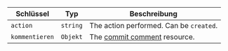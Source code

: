 | Schlüssel      | Typ      | Beschreibung                                                             |
| -------------- | -------- | ------------------------------------------------------------------------ |
| `action`       | `string` | The action performed. Can be `created`.                                  |
| `kommentieren` | `Objekt` | The [commit comment](/v3/repos/comments/#get-a-commit-comment) resource. |
